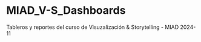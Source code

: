 # MIAD_V-S_Dashboards
Tableros y reportes del curso de Visuzalización &amp; Storytelling - MIAD 2024-11
